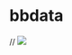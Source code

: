 # bbdata


// <a href="https://github.com/VishwaGauravIn/github-twitter-card-embed"><img src="https://gtce.itsvg.in/api?username=hokmtsz&theme=nord&response=true&border=true&time=true&icon=badge"/></a>

